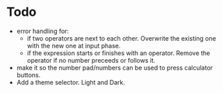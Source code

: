 # Todo
- error handling for:
    - if two operators are next to each other. Overwrite the existing one with the new one at input phase.
    - if the expression starts or finishes with an operator.
    Remove the operator if no number preceeds or follows it.
- make it so the number pad/numbers can be used to press calculator buttons.
- Add a theme selector. Light and Dark.
